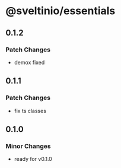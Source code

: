 # @sveltinio/essentials

## 0.1.2

### Patch Changes

- demox fixed

## 0.1.1

### Patch Changes

- fix ts classes

## 0.1.0

### Minor Changes

- ready for v0.1.0
